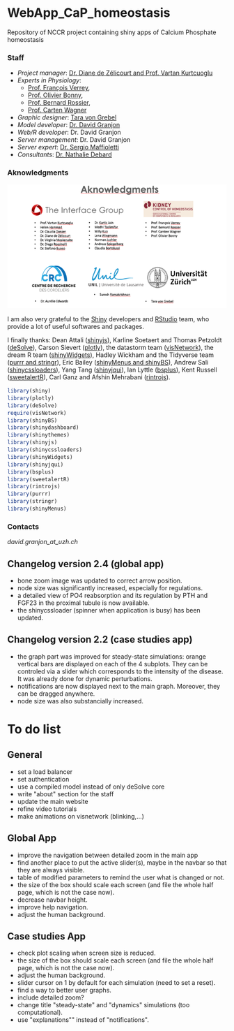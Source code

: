 # WebApp_CaP_homeostasis
Repository of NCCR project containing shiny apps of Calcium Phosphate homeostasis

### **Staff** ###
+ *Project manager*: [Dr. Diane de Zélicourt and Prof. Vartan Kurtcuoglu](http://interfacegroup.ch/people/)
+ *Experts in Physiology*: 
  - [Prof. François Verrey](https://www.physiol.uzh.ch/en/research/institutegroups/EpithelialTransports/TeamMembers/FVerrey.html),
  - [Prof. Olivier Bonny](https://www.unil.ch/dpt/fr/home/menuinst/recherche/groupe-bonny.html),
  - [Prof. Bernard Rossier](https://hset.org/organization/team/),
  - [Prof. Carten Wagner](https://www.physiol.uzh.ch/en/research/institutegroups/Acidbasetransport/Grwagner/CWagner.html)
+ *Graphic designer*: [Tara von Grebel](https://www.uzh.ch/id/cl/iframe/org/index.php?id=tg)
+ *Model developer*: [Dr. David Granjon](https://divadnojnarg.github.io)
+ *Web/R developer*: Dr. David Granjon
+ *Server management*: Dr. David Granjon
+ *Server expert*: [Dr. Sergio Maffioletti](https://www.id.uzh.ch/en/scienceit/about/team.html)
+ *Consultants*: [Dr. Nathalie Debard](https://hset.org/organization/team/)

### **Aknowledgments** ###

![Figure 1-1](images/aknowledgments.png)


I am also very grateful to the [Shiny](http://shiny.rstudio.com) developers 
and [RStudio](https://www.rstudio.com) team, who provide a lot of useful softwares
and packages. 

I finally thanks: Dean Attali ([shinyjs](https://deanattali.com/shinyjs/)), 
Karline Soetaert and Thomas Petzoldt ([deSolve](http://desolve.r-forge.r-project.org)),
Carson Sievert ([plotly](https://plot.ly/r/)), 
the datastorm team ([visNetwork](http://datastorm-open.github.io/visNetwork/)),
the dream R team ([shinyWidgets](https://dreamrs.github.io/shinyWidgets/index.html)),
Hadley Wickham and the Tidyverse team ([purrr and stringr](https://www.tidyverse.org/packages/)),
Eric Bailey ([shinyMenus and shinyBS](https://github.com/ebailey78)),
Andrew Sali ([shinycssloaders](https://github.com/andrewsali/shinycssloaders)),
Yang Tang ([shinyjqui](https://cran.r-project.org/web/packages/shinyjqui/vignettes/introduction.html)),
Ian Lyttle ([bsplus](http://ijlyttle.github.io/bsplus/)),
Kent Russell ([sweetalertR](http://timelyportfolio.github.io/buildingwidgets/week25/sweetalert_examples.html)),
Carl Ganz and Afshin Mehrabani ([rintrojs](https://carlganz.github.io/rintrojs/)).

```R
library(shiny)
library(plotly)
library(deSolve)
require(visNetwork)
library(shinyBS)
library(shinydashboard)
library(shinythemes)
library(shinyjs)
library(shinycssloaders)
library(shinyWidgets)
library(shinyjqui)
library(bsplus)
library(sweetalertR)
library(rintrojs)
library(purrr)
library(stringr)
library(shinyMenus)
```

### **Contacts** ###

*david.granjon_at_uzh.ch*

## Changelog version 2.4 (global app)

- bone zoom image was updated to correct arrow position.
- node size was significantly increased, especially for regulations.
- a detailed view of PO4 reabsorption and its regulation by PTH and FGF23
in the proximal tubule is now available.
- the shinycssloader (spinner when application is busy) has been updated.

## Changelog version 2.2 (case studies app)

- the graph part was improved for steady-state simulations: 
orange vertical bars are displayed on each of the
4 subplots. They can be controled via a slider which corresponds to the intensity
of the disease. It was already done for dynamic perturbations.
- notifications are now displayed next to the main graph. Moreover, they can
be dragged anywhere.
- node size was also substancially increased.

# **To do** list

## General

- set a load balancer
- set authentication
- use a compiled model instead of only deSolve core
- write "about" section for the staff
- update the main website
- refine video tutorials
- make animations on visnetwork (blinking,...)


## Global App

- improve the navigation between detailed zoom in the main app
- find another place to put the active slider(s), maybe in the navbar
so that they are always visible.
- table of modified parameters to remind the user what is changed or not.
- the size of the box should scale each screen (and file the whole half page, 
which is not the case now).
- decrease navbar height.
- improve help navigation.
- adjust the human background.

## Case studies App

- check plot scaling when screen size is reduced.
- the size of the box should scale each screen (and file the whole half page, 
which is not the case now).
- adjust the human background.
- slider cursor on 1 by default for each simulation (need to set a reset).
- find a way to better user graphs.
- include detailed zoom?
- change title "steady-state" and "dynamics" simulations (too computational).
- use "explanations"" instead of "notifications".
